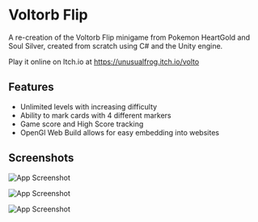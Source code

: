 # Voltorb Flip

A re-creation of the Voltorb Flip minigame from Pokemon HeartGold and Soul Silver, created from scratch using C# and the Unity engine. 

Play it online on Itch.io at https://unusualfrog.itch.io/volto

## Features

- Unlimited levels with increasing difficulty
- Ability to mark cards with 4 different markers
- Game score and High Score tracking
- OpenGl Web Build allows for easy embedding into websites


## Screenshots

![App Screenshot](Screenshots/2.png)

![App Screenshot](Screenshots/3.png)

![App Screenshot](Screenshots/1.png)

